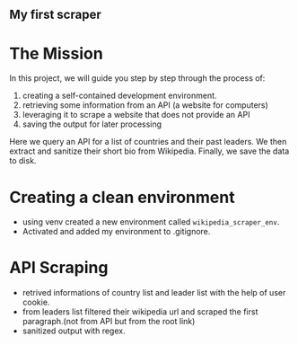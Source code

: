 ## My first scraper

# The Mission

In this project, we will guide you step by step through the process of:

1. creating a self-contained development environment.
2. retrieving some information from an API (a website for computers)
3. leveraging it to scrape a website that does not provide an API
4. saving the output for later processing

Here we query an API for a list of countries and their past leaders. We then extract and sanitize their short bio from Wikipedia. Finally, we save the data to disk.

# Creating a clean environment
* using venv created a new environment called `wikipedia_scraper_env`.
* Activated and added my environment to .gitignore.

# API Scraping
* retrived informations of country list and leader list with the help of user cookie.
* from leaders list filtered their wikipedia url and scraped the first paragraph.(not from API but from the root link)
* sanitized output with regex.

